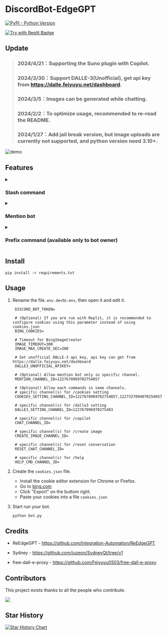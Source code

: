 # DiscordBot-EdgeGPT

  <a href="https://www.python.org/downloads/">
    <img alt="PyPI - Python Version" src="https://img.shields.io/badge/pyversion-3.10%2B-blue?style=flat&label=python">
  </a>

  [![Try with Replit Badge](https://replit.com/badge?caption=Try%20with%20Replit)](https://replit.com/@dd8611706/DiscordBot-EdgeGPT?v=1)



## Update
> ### 2024/4/21：Supporting the Suno plugin with Copilot.
> ### 2024/3/30：Support DALLE-3(Unofficial), get api key from https://dalle.feiyuyu.net/dashboard.
> ### 2024/3/5：Images can be generated while chatting.
> ### 2024/2/2：To optimize usage, recommended to re-read the README.
> ### 2024/1/27：Add jail break version, but image uploads are currently not supported, and python version need 3.10+.

![demo](https://i.imgur.com/mvg18xh.gif)

## Features

<details>
   <summary>
   
   ### Slash command

   </summary>
   
> ### will create a separate chat for each user.
   
* cookies setting (set for using personal Bing Cookies): `/cookies setting [cookies_file]`
  * Can upload own cookies (get from https://bing.com/). Supports simultaneous uploads.
  ![setting](https://i.imgur.com/ZTLKkAJ.png)

* Unofficial DALLE-3 api key setting (set for using personal unofficial DALLE-3 api key, can get from https://dalle.feiyuyu.net/dashboard): `/dalle3 setting`

  ![dalle3_setting](https://i.imgur.com/cSVBFov.png)
  
* copilot: `/copilot [version] [style] [type]`
  * A separate thread will be created, if use default version, can generate images while chatting.
    * [version]：`default` can chat with Copilot, `jailbreak` chat with Sydney, but `jailbreak` image uploads are not currently supported.
    * [style]：Have 3 conversation style can choose, `creative`、`balanced` and `precise`.
    * [type]：Options for thread type, `public` or `private`.
    * [plugin]：Currently only supports Suno.

  ![chat](https://i.imgur.com/3Fx0iQE.png)
  ![suno](https://i.imgur.com/G5FugDC.png)
  
* image creator: `/create image [service][prompt]`
  
  ![bingimage.png](https://i.imgur.com/pSCI1bg.png)
  ![dalle3image.png](https://i.imgur.com/o13jaln.png)

* reset conversation: `/reset conversation`

  ![reset](https://i.imgur.com/7CyEFao.png)
</details>

<details>
   <summary>
   
   ### Mention bot

   </summary>

> ### same function as the slash command, but this will reply all user messages.

* If only the bot is mentioned, you will get a drop-down list of settings.

  ![dropdown1](https://i.imgur.com/XDcnTuC.png)
  ![dropdown2](https://i.imgur.com/azHIUqv.png)
  ![mention1](https://i.imgur.com/BDy0See.png)
  ![mention2](https://i.imgur.com/iJg4pSg.png)

</details>

<details>
   <summary>
   
   ### Prefix command (available only to bot owner)

   </summary>
 
 > ### bot owner setting.
   
 * `!unload [file_name_in_cogs_folder]`: Disable command from the specified file.
 * `!load [file_name_in_cogs_folder]`: Enable the command from the specified file.
 
   ![load & unload](https://i.imgur.com/spsyAEG.png)
  
 * `!clean`: Empty discord_bot.log file.
 * `!getLog`: Get discord_bot.log file. Real-time tracking of the bot's operating status.
   
   ![getLog](https://i.imgur.com/LHX4yWV.png)
 
 * `!upload [.txt_file]`: Same as `/cookies setting`, but for default cookies.
 
   ![upload](https://i.imgur.com/Qqz07WA.png)
</details>

## Install
```
pip install -r requirements.txt
```

## Usage
1. Rename the file`.env.dev`to`.env`, then open it and edit it.
   ```env
    DISCORD_BOT_TOKEN=

    # (Optional) If you are run with Replit, it is recommended to configure cookies using this parameter instead of using cookies.json
    BING_COOKIES=

    # Timeout for BingImageCreator
    IMAGE_TIMEOUT=300
    IMAGE_MAX_CREATE_SEC=300

    # Set unofficial DALLE-3 api key, api key can get from https://dalle.feiyuyu.net/dashboard
    DALLE3_UNOFFICIAL_APIKEY=

    # (Optional) Allow mention bot only in specific channel.
    MENTION_CHANNEL_ID=1227670969702754857

    # (Optional) Allow each commands in some channels.
    # specific channel(s) for /cookies setting
    COOKIES_SETTING_CHANNEL_ID=1227670969702754857,1227327094070254857

    # specific channel(s) for /dalle3 setting
    DALLE3_SETTING_CHANNEL_ID=122767096970275483

    # specific channel(s) for /copilot
    CHAT_CHANNEL_ID=

    # specific channel(s) for /create image
    CREATE_IMAGE_CHANNEL_ID=

    # specific channel(s) for /reset conversation
    RESET_CHAT_CHANNEL_ID=

    # specific channel(s) for /help
    HELP_CMD_CHANNEL_ID=
   ```
   
2. Create the `cookies.json` file.
   * Install the cookie editor extension for Chrome or Firefox.
   * Go to [bing.com](https://www.bing.com/)
   * Click "Export" on the buttom right.
   * Paste your cookies into a file `cookies.json`

4. Start run your bot.
   ```python
   python bot.py

   ```

## Credits
* ReEdgeGPT - https://github.com/Integration-Automation/ReEdgeGPT

* Sydney  - https://github.com/juzeon/SydneyQt/tree/v1

* free-dall-e-proxy - https://github.com/Feiyuyu0503/free-dall-e-proxy

## Contributors

This project exists thanks to all the people who contribute.

[![](https://contrib.rocks/image?repo=FuseFairy/DiscordBot-EdgeGPT)](https://github.com/FuseFairy/DiscordBot-EdgeGPT/graphs/contributors)


## Star History
[![Star History Chart](https://api.star-history.com/svg?repos=FuseFairy/DiscordBot-EdgeGPT&type=Date)](https://star-history.com/#FuseFairy/DiscordBot-EdgeGPT&Date)
